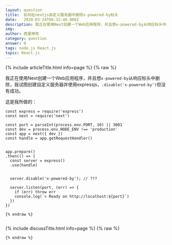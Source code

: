 ```yaml
---
layout: question
title:  如何在nextjs自定义服务器中删除x-powered-by标头
date:   2020-03-24T06:32:46.000Z
description: 我正在使用Next创建一个Web应用程序，并且想x-powered-by从响应标头中删除，我试图创建自定义服务器并使用expressjs，.disable...
img: 
author: 西里神奇
category: question
answer: 0
tags: node.js React.js
topic: React.js
---
```

<div class="article-root">
  <div class="article">
    {% include articleTitle.html info=page %}
    {% raw %}
    <div class="article-content"><p><font style="vertical-align: inherit;"><font style="vertical-align: inherit;">我正在使用Next创建一个Web应用程序，并且想</font></font><code>x-powered-by</code><font style="vertical-align: inherit;"><font style="vertical-align: inherit;">从响应标头中</font><font style="vertical-align: inherit;">删除</font><font style="vertical-align: inherit;">，我试图创建自定义服务器并使用expressjs，</font></font><code>.disable('x-powered-by')</code><font style="vertical-align: inherit;"><font style="vertical-align: inherit;">但没有成功。</font></font></p>

<p><font style="vertical-align: inherit;"><font style="vertical-align: inherit;">这是我所做的：</font></font></p>

<pre><code>const express = require('express')<font></font>
const next = require('next')<font></font>
<font></font>
const port = parseInt(process.env.PORT, 10) || 3001<font></font>
const dev = process.env.NODE_ENV !== 'production'<font></font>
const app = next({ dev })<font></font>
const handle = app.getRequestHandler()<font></font>
<font></font>
<font></font>
app.prepare()<font></font>
.then(() =&gt; {<font></font>
  const server = express()<font></font>
  .use(handle)<font></font>
<font></font>
<font></font>
  server.disable('x-powered-by'); // ???<font></font>
<font></font>
  server.listen(port, (err) =&gt; {<font></font>
    if (err) throw err<font></font>
    console.log(`&gt; Ready on http://localhost:${port}`)<font></font>
  })<font></font>
})<font></font>
</code></pre></div>
    {% endraw %}
  </div>
  <p style="height: 0;width:0;overflow: hidden;"> 第3381篇《如何在nextjs自定义服务器中删除x-powered-by标头》来自Winter(https://github.com/aiyld/aiyld.github.io)的站点</p>
  <div class="discuss-wrapper">
    {% include discussTitle.html info=page %}
    {% raw %}
    
    {% endraw %}
  </div>
<div>
